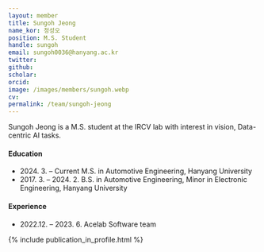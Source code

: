 ```yaml
---
layout: member
title: Sungoh Jeong
name_kor: 정성오
position: M.S. Student
handle: sungoh
email: sungoh0036@hanyang.ac.kr
twitter: 
github: 
scholar: 
orcid: 
image: /images/members/sungoh.webp
cv: 
permalink: /team/sungoh-jeong
---
```


Sungoh Jeong is a M.S. student at the IRCV lab with interest in vision, Data-centric AI tasks.


#### Education

<ul class="chronological">
  <li><span>2024. 3. – Current</span> M.S. in Automotive Engineering, Hanyang University</li>
  <li><span>2017. 3. – 2024. 2.</span> B.S. in Automotive Engineering, Minor in Electronic Engineering, Hanyang University</li>
</ul>

#### Experience

<ul class="chronological">
  <li><span>2022.12. – 2023. 6.</span> Acelab Software team</li>
  
</ul>

{% include publication_in_profile.html %}
